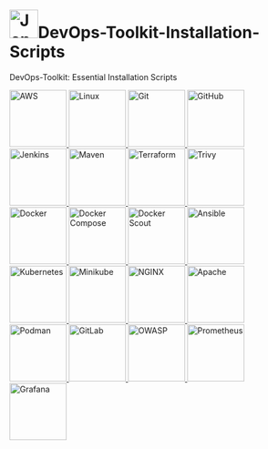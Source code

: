 # <a href="https://www.jenkins.io"><img src="https://cdn-icons-png.flaticon.com/512/6419/6419040.png" alt="Jenkins" width="50"></a>DevOps-Toolkit-Installation-Scripts

DevOps-Toolkit: Essential Installation Scripts

<a href="https://aws.amazon.com">
  <img src="https://www.svgrepo.com/show/376356/aws.svg" alt="AWS" width="100">
</a>
<a href="https://www.kernel.org">
  <img src="https://www.svgrepo.com/show/354004/linux-tux.svg" alt="Linux" width="100">
</a>
<a href="https://git-scm.com">
  <img src="https://www.svgrepo.com/show/452210/git.svg" alt="Git" width="100">
</a>
<a href="https://github.com">
  <img src="https://www.svgrepo.com/show/475654/github-color.svg" alt="GitHub" width="100">
</a>
<a href="https://www.jenkins.io">
  <img src="https://get.jenkins.io/art/jenkins-logo/logo.svg" alt="Jenkins" width="100">
</a>
<a href="https://maven.apache.org">
  <img src="https://www.svgrepo.com/show/354051/maven.svg" alt="Maven" width="100">
</a>
<a href="https://www.terraform.io">
  <img src="https://www.svgrepo.com/show/448253/terraform.svg" alt="Terraform" width="100">
</a>
<a href="https://github.com/tonistiigi/trivy">
  <img src="https://trivy.dev/v0.46/imgs/logo.png" alt="Trivy" width="100">
</a>
<a href="https://www.docker.com">
  <img src="https://www.svgrepo.com/show/303231/docker-logo.svg" alt="Docker" width="100">
</a>
<a href="https://neilkillen.com/wp-content/uploads/2020/03/docker-compose.png">
  <img src="https://neilkillen.com/wp-content/uploads/2020/03/docker-compose.png" alt="Docker Compose" width="100">
</a>
<a href="https://docker.p2hp.com/wp-content/uploads/2023/10/home-hero-scout.png">
  <img src="https://docker.p2hp.com/wp-content/uploads/2023/10/home-hero-scout.png" alt="Docker Scout" width="100">
</a>
<a href="https://www.ansible.com">
  <img src="https://www.svgrepo.com/show/353399/ansible.svg" alt="Ansible" width="100">
</a>
<a href="https://kubernetes.io">
  <img src="https://www.svgrepo.com/show/376331/kubernetes.svg" alt="Kubernetes" width="100">
</a>
<a href="https://minikube.sigs.k8s.io/">
  <img src="https://miro.medium.com/v2/resize:fit:640/format:webp/0*KzqL3xqmXzV5PPjX.png" alt="Minikube" width="100">
</a>
<a href="https://www.svgrepo.com/show/373924/nginx.svg">
  <img src="https://www.svgrepo.com/show/373924/nginx.svg" alt="NGINX" width="100">
</a>
<a href="https://www.apache.org/">
  <img src="https://pluspng.com/img-png/apache-logo-png-apache-logo-asf-apache-software-foundation-http-server-apache-860x265.png" alt="Apache" width="100">
</a>
<a href="https://darumatic.com/media/blog_pics/2020_07/podman.png">
  <img src="https://darumatic.com/media/blog_pics/2020_07/podman.png" alt="Podman" width="100">
</a>
<a href="https://i0.wp.com/leeno.org/wp-content/uploads/2018/06/GitLab_Logo.svg_.png?fit=960%2C887&ssl=1">
  <img src="https://i0.wp.com/leeno.org/wp-content/uploads/2018/06/GitLab_Logo.svg_.png?fit=960%2C887&ssl=1" alt="GitLab" width="100">
</a>
<a href="https://cdn.freelogovectors.net/wp-content/uploads/2021/07/owasp_logo-freelogovectors.net_.png">
  <img src="https://cdn.freelogovectors.net/wp-content/uploads/2021/07/owasp_logo-freelogovectors.net_.png" alt="OWASP" width="100">
</a>
<a href="https://prometheus.io/">
  <img src="https://upload.wikimedia.org/wikipedia/commons/3/38/Prometheus_software_logo.svg" alt="Prometheus" width="100">
</a>
<a href="https://grafana.com/">
  <img src="https://icon.icepanel.io/Technology/svg/Grafana.svg" alt="Grafana" width="100">
</a>




